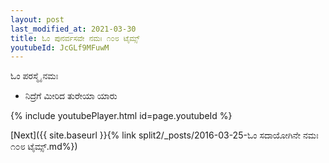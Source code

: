 ```yaml
---
layout: post
last_modified_at: 2021-03-30
title: ಓಂ ಪುನರ್ವಸವೇ ನಮಃ ೧೦೮ ಟೈಮ್ಸ್
youtubeId: JcGLf9MFuwM
---
```

 
 
 ಓಂ ಪರಸ್ಮೈ ನಮಃ  
 
 -  ನಿದ್ರೆಗೆ ಮೀರಿದ ತುರೇಯಾ ಯಾರು 
 
  
 
  
 
 
 
 
 
 


{% include youtubePlayer.html id=page.youtubeId %}
 
[Next]({{ site.baseurl }}{% link  split2/_posts/2016-03-25-ಓಂ ಸದಾಯೋಗಿನೇ ನಮಃ ೧೦೮ ಟೈಮ್ಸ್.md%})
 
